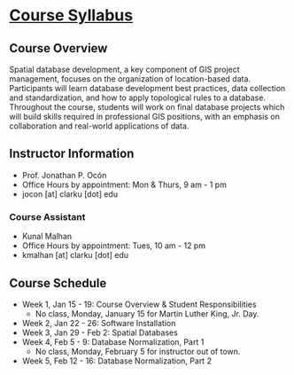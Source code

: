 # [Course Syllabus](syllabus-011924.pdf)

## Course Overview
Spatial database development, a key component of GIS project management, focuses on the organization of location-based data. Participants will learn database development best practices, data collection and standardization, and how to apply topological rules to a database. Throughout the course, students will work on final database projects which will build skills required in professional GIS positions, with an emphasis on collaboration and real-world applications of data.

## Instructor Information
- Prof. Jonathan P. Ocón
- Office Hours by appointment: Mon & Thurs, 9 am - 1 pm
- jocon [at] clarku [dot] edu

### Course Assistant
- Kunal Malhan
- Office Hours by appointment: Tues, 10 am - 12 pm
- kmalhan [at] clarku [dot] edu

## Course Schedule
- Week 1, Jan 15 - 19: Course Overview & Student Responsibilities
	- No class, Monday, January 15 for Martin Luther King, Jr. Day.
- Week 2, Jan 22 - 26: Software Installation
- Week 3, Jan 29 - Feb 2: Spatial Databases
- Week 4, Feb 5 - 9: Database Normalization, Part 1
	- No class, Monday, February 5 for instructor out of town.
- Week 5, Feb 12 - 16: Database Normalization, Part 2
